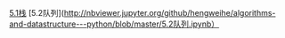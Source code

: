 [5.1栈](http://nbviewer.jupyter.org/github/hengweihe/algorithms-and-datastructure---python/blob/master/5.1栈.ipynb)
[5.2队列](http://nbviewer.jupyter.org/github/hengweihe/algorithms-and-datastructure---python/blob/master/5.2队列.ipynb）
